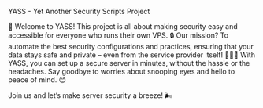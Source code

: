 YASS - Yet Another Security Scripts Project

🚀 Welcome to YASS! This project is all about making security easy and accessible for everyone who runs their own VPS. 🔒 Our mission? To automate the best security configurations and practices, ensuring that your data stays safe and private – even from the service provider itself! 🙅‍♂️📂 With YASS, you can set up a secure server in minutes, without the hassle or the headaches. Say goodbye to worries about snooping eyes and hello to peace of mind. 😊

Join us and let’s make server security a breeze! 🌬️
